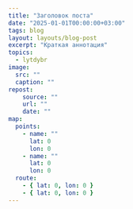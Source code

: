 ```yaml
---
title: "Заголовок поста"
date: "2025-01-01T00:00:00+03:00"
tags: blog
layout: layouts/blog-post
excerpt: "Краткая аннотация"
topics:
  - lytdybr
image:
  src: ""
  caption: ""
repost:
    source: ""
    url: ""
    date: ""
map:
  points:
    - name: ""
      lat: 0
      lon: 0
    - name: ""
      lat: 0
      lon: 0
  route:
    - { lat: 0, lon: 0 }
    - { lat: 0, lon: 0 }
---
```

